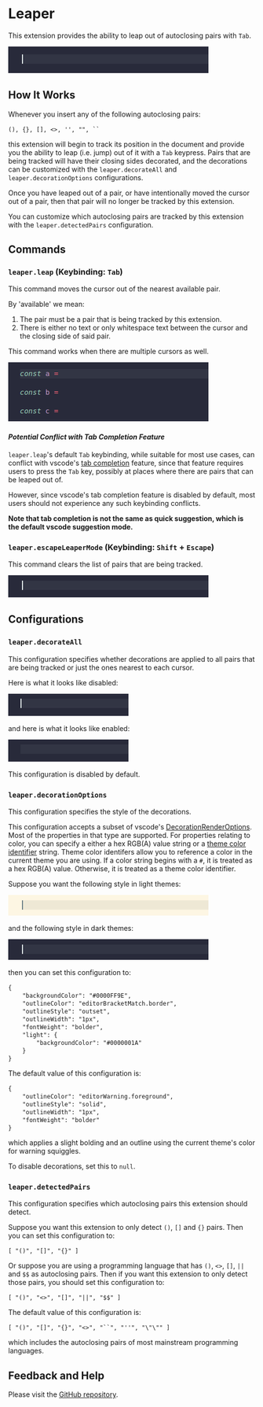 # Leaper

This extension provides the ability to leap out of autoclosing pairs with `Tab`.

![Leaper in Action Gif Single Cursor](images/leaper-in-action-single.gif)

## How It Works

Whenever you insert any of the following autoclosing pairs:

    (), {}, [], <>, '', "", ``

this extension will begin to track its position in the document and provide you
the ability to leap (i.e. jump) out of it with a `Tab` keypress. Pairs that are
being tracked will have their closing sides decorated, and the decorations can 
be customized with the `leaper.decorateAll` and `leaper.decorationOptions` 
configurations.

Once you have leaped out of a pair, or have intentionally moved the cursor out 
of a pair, then that pair will no longer be tracked by this extension.

You can customize which autoclosing pairs are tracked by this extension with the 
`leaper.detectedPairs` configuration.

## Commands

### `leaper.leap` (Keybinding: `Tab`)
    
This command moves the cursor out of the nearest available pair.

By 'available' we mean:

 1. The pair must be a pair that is being tracked by this extension.
 2. There is either no text or only whitespace text between the cursor and the 
    closing side of said pair.

This command works when there are multiple cursors as well. 

![Leaper in Action Gif Multi Cursor](images/leaper-in-action-multi.gif)

#### _Potential Conflict with Tab Completion Feature_

`leaper.leap`'s default `Tab` keybinding, while suitable for most use cases, can 
conflict with vscode's [tab completion] feature, since that feature requires 
users to press the `Tab` key, possibly at places where there are pairs that can 
be leaped out of. 

However, since vscode's tab completion feature is disabled by default, most users 
should not experience any such keybinding conflicts.

**Note that tab completion is not the same as quick suggestion, which is the 
default vscode suggestion mode.**

[tab completion]: https://code.visualstudio.com/docs/editor/intellisense#_tab-completion

### `leaper.escapeLeaperMode` (Keybinding: `Shift` + `Escape`)

This command clears the list of pairs that are being tracked.

![Escape Leaper Mode](images/escape-leaper-mode.gif)

## Configurations

### `leaper.decorateAll`

This configuration specifies whether decorations are applied to all pairs that 
are being tracked or just the ones nearest to each cursor.

Here is what it looks like disabled:

![Decorate All False](images/decorate-all-false.gif)

and here is what it looks like enabled: 

![Decorate All True](images/decorate-all-true.gif)

This configuration is disabled by default.

### `leaper.decorationOptions`

This configuration specifies the style of the decorations.

This configuration accepts a subset of vscode's [DecorationRenderOptions]. Most 
of the properties in that type are supported. For properties relating to color, 
you can specify a either a hex RGB(A) value string or a [theme color identifier] 
string. Theme color identifers allow you to reference a color in the current theme 
you are using. If a color string begins with a `#`, it is treated as a hex RGB(A) 
value. Otherwise, it is treated as a theme color identifier.

Suppose you want the following style in light themes:

![Decoration Options Example 1](images/decoration-options-example-1.gif)

and the following style in dark themes:

![Decoration Options Example 2](images/decoration-options-example-2.gif)

then you can set this configuration to:

    {
        "backgroundColor": "#0000FF9E",
        "outlineColor": "editorBracketMatch.border",
        "outlineStyle": "outset",
        "outlineWidth": "1px",
        "fontWeight": "bolder",
        "light": {
            "backgroundColor": "#0000001A"
        }
    }

The default value of this configuration is:

    {
        "outlineColor": "editorWarning.foreground",
        "outlineStyle": "solid",
        "outlineWidth": "1px",
        "fontWeight": "bolder"
    }

which applies a slight bolding and an outline using the current theme's color 
for warning squiggles.

To disable decorations, set this to `null`.

[DecorationRenderOptions]: https://code.visualstudio.com/api/references/vscode-api#DecorationRenderOptions
[theme color identifier]: https://code.visualstudio.com/api/references/theme-color

### `leaper.detectedPairs`

This configuration specifies which autoclosing pairs this extension should 
detect.

Suppose you want this extension to only detect `()`, `[]` and `{}` pairs. Then
you can set this configuration to:

    [ "()", "[]", "{}" ]

Or suppose you are using a programming language that has `()`, `<>`, `[]`, `||` 
and `$$` as autoclosing pairs. Then if you want this extension to only detect
those pairs, you should set this configuration to:

    [ "()", "<>", "[]", "||", "$$" ]

The default value of this configuration is:

    [ "()", "[]", "{}", "<>", "``", "''", "\"\"" ]
 
which includes the autoclosing pairs of most mainstream programming languages.

## Feedback and Help

Please visit the [GitHub repository](https://github.com/OnlyLys/Leaper).